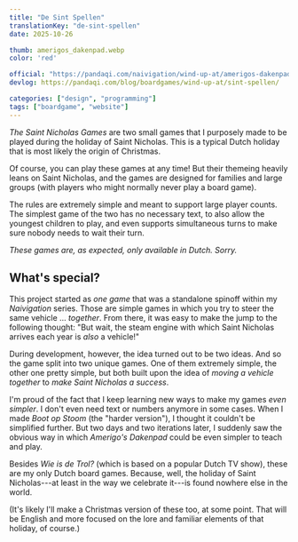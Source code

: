```yaml
---
title: "De Sint Spellen"
translationKey: "de-sint-spellen"
date: 2025-10-26

thumb: amerigos_dakenpad.webp
color: 'red'

official: "https://pandaqi.com/naivigation/wind-up-at/amerigos-dakenpad/"
devlog: https://pandaqi.com/blog/boardgames/wind-up-at/sint-spellen/

categories: ["design", "programming"]
tags: ["boardgame", "website"]
---
```


_The Saint Nicholas Games_ are two small games that I purposely made to be played during the holiday of Saint Nicholas. This is a typical Dutch holiday that is most likely the origin of Christmas.

Of course, you can play these games at any time! But their themeing heavily leans on Saint Nicholas, and the games are designed for families and large groups (with players who might normally never play a board game).

The rules are extremely simple and meant to support large player counts. The simplest game of the two has no necessary text, to also allow the youngest children to play, and even supports simultaneous turns to make sure nobody needs to wait their turn.

_These games are, as expected, only available in Dutch. Sorry._

## What's special?

This project started as _one game_ that was a standalone spinoff within my _Naivigation_ series. Those are simple games in which you try to steer the same vehicle ... _together_. From there, it was easy to make the jump to the following thought: "But wait, the steam engine with which Saint Nicholas arrives each year is _also_ a vehicle!"

During development, however, the idea turned out to be two ideas. And so the game split into two unique games. One of them extremely simple, the other one pretty simple, but both built upon the idea of _moving a vehicle together_ to _make Saint Nicholas a success_.

I'm proud of the fact that I keep learning new ways to make my games _even simpler_. I don't even need text or numbers anymore in some cases. When I made _Boot op Stoom_ (the "harder version"), I thought it couldn't be simplified further. But two days and two iterations later, I suddenly saw the obvious way in which _Amerigo's Dakenpad_ could be even simpler to teach and play.

Besides _Wie is de Trol?_ (which is based on a popular Dutch TV show), these are my only Dutch board games. Because, well, the holiday of Saint Nicholas---at least in the way we celebrate it---is found nowhere else in the world.

(It's likely I'll make a Christmas version of these too, at some point. That will be English and more focused on the lore and familiar elements of that holiday, of course.)